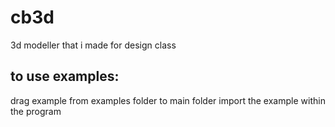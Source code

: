 # cb3d
3d modeller that i made for design class

## to use examples:

drag example from examples folder to main folder
import the example within the program
